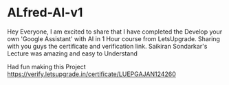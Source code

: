 # ALfred-AI-v1
Hey Everyone, I am excited to share that I have completed the Develop your own 'Google Assistant' with AI in 1 Hour course from LetsUpgrade. Sharing with you guys the certificate and verification link.
Saikiran Sondarkar's Lecture was amazing and easy to Understand

Had fun making this Project
https://verify.letsupgrade.in/certificate/LUEPGAJAN124260
